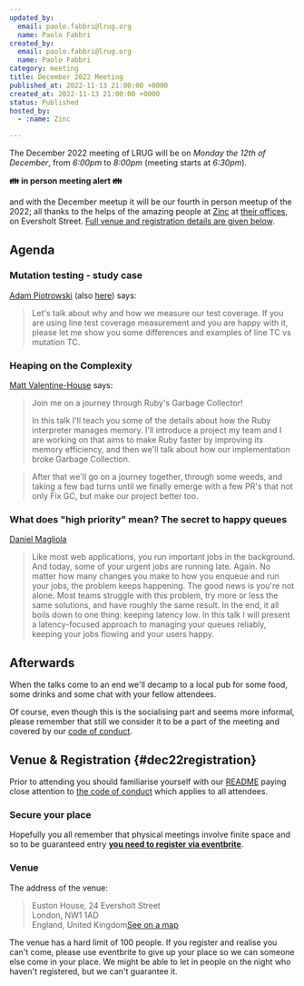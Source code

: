 ```yaml
---
updated_by:
  email: paolo.fabbri@lrug.org
  name: Paolo Fabbri
created_by:
  email: paolo.fabbri@lrug.org
  name: Paolo Fabbri
category: meeting
title: December 2022 Meeting
published_at: 2022-11-13 21:00:00 +0000
created_at: 2022-11-13 21:00:00 +0000
status: Published
hosted_by:
  - :name: Zinc

---
```


The December 2022 meeting of LRUG will be on *Monday the 12th of
December*, from _6:00pm_ to _8:00pm_ (meeting starts at _6:30pm_).

**👪 in person meeting alert 👪**

and with the December meetup it will be our fourth in person meetup of the 2022; all thanks to the helps of the amazing people at [Zinc](https://www.zinc.vc) at [their offices][zinc-venue], on Eversholt Street. [Full venue and
registration details are given below](#dec22registration).

## Agenda

### Mutation testing - study case

[Adam Piotrowski](https://twitter.com/pan_sarin) (also [here](https://www.linkedin.com/in/adamsarin)) says:

> Let's talk about why and how we measure our test coverage. If you are
> using line test coverage measurement and you are happy with it, please let
> me show you some differences and examples of line TC vs mutation TC.

### Heaping on the Complexity

[Matt Valentine-House](https://ruby.social/@eightbitraptor) says:

> Join me on a journey through Ruby's Garbage Collector!
> 
> In this talk I'll teach you some of the details about how the Ruby
> interpreter manages memory. I'll introduce a project my team and I are
> working on that aims to make Ruby faster by improving its memory
> efficiency, and then we'll talk about how our implementation broke
> Garbage Collection.

> After that we'll go on a journey together, through some weeds, and
> taking a few bad turns until we finally emerge with a few PR's that
> not only Fix GC, but make our project better too.

###  What does "high priority" mean? The secret to happy queues

[Daniel Magliola](https://mobile.twitter.com/dmagliola)

> Like most web applications, you run important jobs in the background. And
> today, some of your urgent jobs are running late. Again. No matter how many
> changes you make to how you enqueue and run your jobs, the problem keeps
> happening. The good news is you're not alone. Most teams struggle with this
> problem, try more or less the same solutions, and have roughly the same
> result. In the end, it all boils down to one thing: keeping latency low. In
> this talk I will present a latency-focused approach to managing your queues
> reliably, keeping your jobs flowing and your users happy. 

## Afterwards

When the talks come to an end we'll decamp to a local pub for some food, some
drinks and some chat with your fellow attendees.

Of course, even though this is the socialising part and seems more
informal, please remember that still we consider it to be a part of the
meeting and covered by our [code of conduct](http://readme.lrug.org/#code-of-conduct).

## Venue & Registration {#dec22registration}

Prior to attending you should familiarise yourself with our
[README](http://readme.lrug.org/) paying close attention to [the code of
conduct](http://readme.lrug.org/#code-of-conduct) which applies to all
attendees.

### Secure your place

Hopefully you all remember that physical meetings involve finite space and so to be guaranteed entry **[you need to register via eventbrite][december2022-eventbrite]**.

### Venue

The address of the venue:

> Euston House, 24 Eversholt Street<br/>London, NW1 1AD<br/>England, United Kingdom[See on a map][zinc-venue]

The venue has a hard limit of 100 people.  If you register and realise you
can't come, please use eventbrite to give up your place so we can someone
else come in your place.  We might be able to let in people on the night
who haven't registered, but we can't guarantee it.

[zinc-venue]: https://goo.gl/maps/buHQcJudYKbShgRB8
[december2022-eventbrite]: https://www.eventbrite.com/e/london-ruby-user-group-december-2022-meeting-tickets-475342250467
